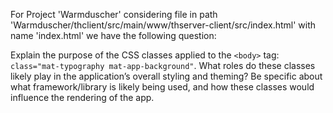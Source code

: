 For Project 'Warmduscher' considering file in path 'Warmduscher/thclient/src/main/www/thserver-client/src/index.html' with name 'index.html' we have the following question: 

Explain the purpose of the CSS classes applied to the `<body>` tag: `class="mat-typography mat-app-background"`.  What roles do these classes likely play in the application’s overall styling and theming? Be specific about what framework/library is likely being used, and how these classes would influence the rendering of the app.